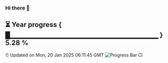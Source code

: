 ### Hi there 👋
⏳ Year progress { █▁▁▁▁▁▁▁▁▁▁▁▁▁▁▁▁▁▁▁▁▁▁▁▁▁▁▁▁▁ } 5.28 %
---
⏰ Updated on Mon, 20 Jan 2025 06:11:45 GMT
![Progress Bar CI](https://github.com/Moyi321/Moyi321/workflows/Progress%20Bar%20CI/badge.svg)
